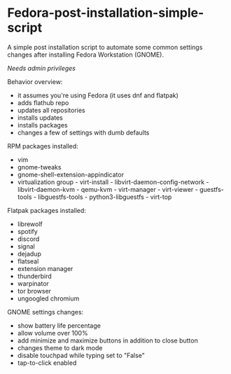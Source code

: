 # Fedora-post-installation-simple-script
A simple post installation script to automate some common settings changes after installing Fedora Workstation (GNOME).  

*Needs admin privileges*

Behavior overview:
- it assumes you're using Fedora (it uses dnf and flatpak)
- adds flathub repo
- updates all repositories
- installs updates
- installs packages
- changes a few of settings with dumb defaults



RPM packages installed:
- vim
- gnome-tweaks
- gnome-shell-extension-appindicator
- virtualization group
      - virt-install
      - libvirt-daemon-config-network
      - libvirt-daemon-kvm
      - qemu-kvm
      - virt-manager
      - virt-viewer
      - guestfs-tools
      - libguestfs-tools
      - python3-libguestfs
      - virt-top
      
      
      
Flatpak packages installed:
- librewolf
- spotify
- discord
- signal
- dejadup
- flatseal
- extension manager
- thunderbird
- warpinator
- tor browser
- ungoogled chromium



GNOME settings changes:
- show battery life percentage
- allow volume over 100%
- add minimize and maximize buttons in addition to close button 
- changes theme to dark mode
- disable touchpad while typing set to "False"
- tap-to-click enabled
     

